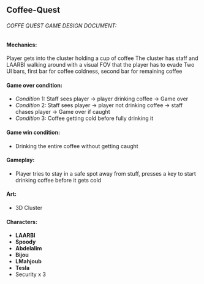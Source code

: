 ## Coffee-Quest

###### COFFE QUEST GAME DESIGN DOCUMENT:



#### Mechanics:
Player gets into the cluster holding a cup of coffee
The cluster has staff and LAARBI walking around with a visual FOV that the player has to evade
Two UI bars, first bar for coffee coldness, second bar for remaining coffee

#### Game over condition:
- _Condition_ 1: Staff sees player -> player drinking coffee -> Game over
- _Condition_ 2: Staff sees player -> player not drinking coffee -> staff chases player -> Game over if caught
- _Condition_ 3: Coffee getting cold before fully drinking it

#### Game win condition:
- Drinking the entire coffee without getting caught

#### Gameplay:
- Player tries to stay in a safe spot away from stuff, presses a key to start drinking coffee before it gets cold

#### Art:
- 3D Cluster

#### Characters:
- **LAARBI**
- **Spoody**
- **Abdelalim**
- **Bijou**
- **LMahjoub**
- **Tesla**
- Security x 3
